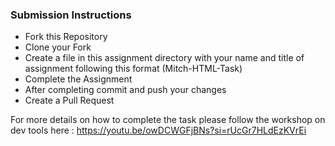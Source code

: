 ### Submission Instructions

- Fork this Repository
- Clone your Fork
- Create a file in this assignment directory with your name and title of assignment following this format (Mitch-HTML-Task)
- Complete the Assignment
- After completing commit and push your changes
- Create a Pull Request

For more details on how to complete the task please follow the workshop on dev tools here : https://youtu.be/owDCWGFjBNs?si=rUcGr7HLdEzKVrEi
